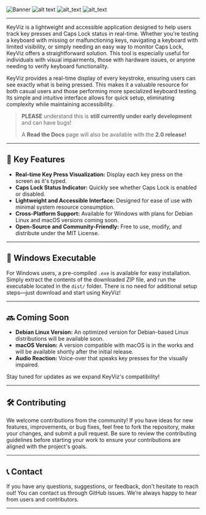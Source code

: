![Banner](https://github.com/natt96z/KeyViz/blob/main/docs/images/KeyVizReadMeBanner.jpg)
![alt text](https://img.shields.io/badge/Project%20Status-Active-green)
![alt_text](https://img.shields.io/badge/Release%20Stage-Alpha-brown)
![alt_text](https://img.shields.io/badge/RTD%20Status-Innactive-silver)

---

KeyViz is a lightweight and accessible application designed to help users track key presses and Caps Lock status in real-time. Whether you're testing a keyboard with missing or malfunctioning keys, navigating a keyboard with limited visibility, or simply needing an easy way to monitor Caps Lock, KeyViz offers a straightforward solution. This tool is especially useful for individuals with visual impairments, those with hardware issues, or anyone needing to verify keyboard functionality.

KeyViz provides a real-time display of every keystroke, ensuring users can see exactly what is being pressed. This makes it a valuable resource for both casual users and those performing more specialized keyboard testing. Its simple and intuitive interface allows for quick setup, eliminating complexity while maintaining accessibility. 

> **PLEASE** understand this is **still currently under early development** and can have bugs!
>
> A **Read the Docs** page will also be available with the **2.0 release!**



---

## 🎉 Key Features
- **Real-time Key Press Visualization:** Display each key press on the screen as it's typed.
- **Caps Lock Status Indicator:** Quickly see whether Caps Lock is enabled or disabled.
- **Lightweight and Accessible Interface:** Designed for ease of use with minimal system resource consumption.
- **Cross-Platform Support:** Available for Windows with plans for Debian Linux and macOS versions coming soon.
- **Open-Source and Community-Friendly:** Free to use, modify, and distribute under the MIT License.

---

## 💾 Windows Executable
For Windows users, a pre-compiled `.exe` is available for easy installation. Simply extract the contents of the downloaded ZIP file, and run the executable located in the `dist/` folder. There is no need for additional setup steps—just download and start using KeyViz!

---

## 🔜 Coming Soon
- **Debian Linux Version:** An optimized version for Debian-based Linux distributions will be available soon.
- **macOS Version:** A version compatible with macOS is in the works and will be available shortly after the initial release.
- **Audio Reaction:** Voice-over that speaks key presses for the visually impaired.

Stay tuned for updates as we expand KeyViz's compatibility!

---

## 🛠️ Contributing
We welcome contributions from the community! If you have ideas for new features, improvements, or bug fixes, feel free to fork the repository, make your changes, and submit a pull request. Be sure to review the contributing guidelines before starting your work to ensure your contributions are aligned with the project's goals.

---

## 📞 Contact
If you have any questions, suggestions, or feedback, don't hesitate to reach out! You can contact us through GitHub issues. We’re always happy to hear from users and contributors.

---
